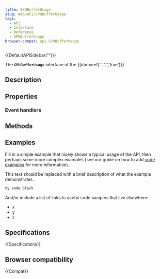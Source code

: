 ```yaml
---
title: GPUBufferUsage
slug: Web/API/GPUBufferUsage
tags:
  - API
  - Interface
  - Reference
  - GPUBufferUsage
browser-compat: api.GPUBufferUsage
---
```

{{DefaultAPISidebar("")}}

The **`GPUBufferUsage`** interface of the {{domxref('','','','true')}} 

## Description

 

## Properties



### Event handlers



## Methods



## Examples

Fill in a simple example that nicely shows a typical usage of the API, then perhaps some more complex examples (see our guide on how to add [code examples](/en-US/docs/MDN/Contribute/Structures/Code_examples) for more information).

This text should be replaced with a brief description of what the example demonstrates.

```js
my code block
```

And/or include a list of links to useful code samples that live elsewhere:

*   x
*   y
*   z

## Specifications

{{Specifications}}

## Browser compatibility

{{Compat}}

